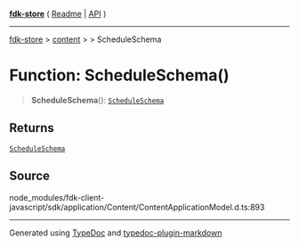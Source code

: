 [**fdk-store**](../../../README.md) ( [Readme](../../../README.md) \| [API](../../../API.md) )

---

[fdk-store](../../../API.md) > [content](../../README.md) > [<internal>](../README.md) > ScheduleSchema

# Function: ScheduleSchema()

> **ScheduleSchema**(): [`ScheduleSchema`](../type-aliases/type-alias.ScheduleSchema.md)

## Returns

[`ScheduleSchema`](../type-aliases/type-alias.ScheduleSchema.md)

## Source

node_modules/fdk-client-javascript/sdk/application/Content/ContentApplicationModel.d.ts:893

---

Generated using [TypeDoc](https://typedoc.org/) and [typedoc-plugin-markdown](https://www.npmjs.com/package/typedoc-plugin-markdown)
